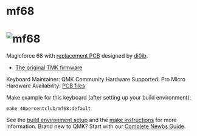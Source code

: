 # mf68

![mf68](https://3.bp.blogspot.com/-0YCA3Hx2Rq0/WD3U3GWhyvI/AAAAAAAB_Uo/RWTeyCPblGcxDrDwT9WL9ck2ZRuR26DgACLcB/s640/IMG_20161129_063741.jpg)
===

Magicforce 68 with [replacement PCB](https://github.com/di0ib/tmk_keyboard/tree/master/keyboard/mf68) designed by [di0ib](https://github.com/di0ib).

* [The original TMK firmware](https://github.com/di0ib/tmk_keyboard/tree/master/keyboard/mf68)

Keyboard Maintainer: QMK Community
Hardware Supported: Pro Micro  
Hardware Availability: [PCB files](https://github.com/di0ib/tmk_keyboard/tree/master/keyboard/mf68/pcb)  

Make example for this keyboard (after setting up your build environment):  

    make 40percentclub/mf68:default

See the [build environment setup](https://docs.qmk.fm/#/getting_started_build_tools) and the [make instructions](https://docs.qmk.fm/#/getting_started_make_guide) for more information. Brand new to QMK? Start with our [Complete Newbs Guide](https://docs.qmk.fm/#/newbs).
